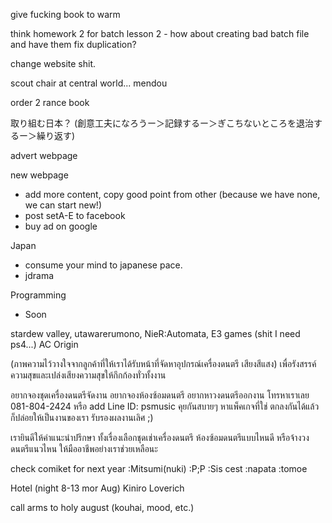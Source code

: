 give fucking book to warm

think homework 2 for batch lesson 2 - how about creating bad batch file and have them fix duplication?

change website shit.

scout chair at central world... mendou

order 2 rance book

取り組む日本？ (創意工夫になろうー＞記録するー＞ぎこちないところを退治するー＞繰り返す)

advert webpage

new webpage
- add more content, copy good point from other (because we have none, we can start new!)
- post setA-E to facebook
- buy ad on google

Japan
- consume your mind to japanese pace.
- jdrama

Programming
- Soon

stardew valley, 
utawarerumono,
NieR:Automata,
E3 games (shit I need ps4...)
AC Origin

 (ภาพความไว้วางใจจากลูกค้าที่ให้เราได้รับหน้าที่จัดหาอุปกรณ์เครื่องดนตรี เสียงสีแสง) เพื่อรังสรรค์ความสุขและเปล่งเสียงความสุขให้กึกก้องทั่วทั้งงาน
 
 อยากจองชุดเครื่องดนตรีจัดงาน อยากจองห้องซ้อมดนตรี อยากหาวงดนตรีออกงาน โทรหาเราเลย 081-804-2424 หรือ add Line ID: psmusic คุยกันสบายๆ หาแพ็คเกจที่ใช่ ตกลงกันได้แล้ว ก็ปล่อยให้เป็นงานของเรา รับรองผลงานเลิศ ;) 

เรายินดีให้คำแนะนำปรึกษา ทั้งเรื่องเลือกชุดเช่าเครื่องดนตรี ห้องซ้อมดนตรีแบบไหนดี หรือจ้างวงดนตรีแนวไหน ให้มืออาชีพอย่างเราช่วยเหลือนะ

check comiket for next year :Mitsumi(nuki) :P;P :Sis cest :napata :tomoe

Hotel (night 8-13 mor Aug)
Kiniro Loverich

call arms to holy august (kouhai, mood, etc.)


